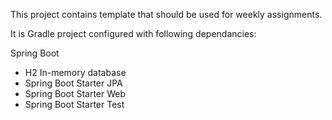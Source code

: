 This project contains template that should be used for weekly assignments. 

It is Gradle project configured with following dependancies:

Spring Boot
* H2 In-memory database
* Spring Boot Starter JPA
* Spring Boot Starter Web
* Spring Boot Starter Test



